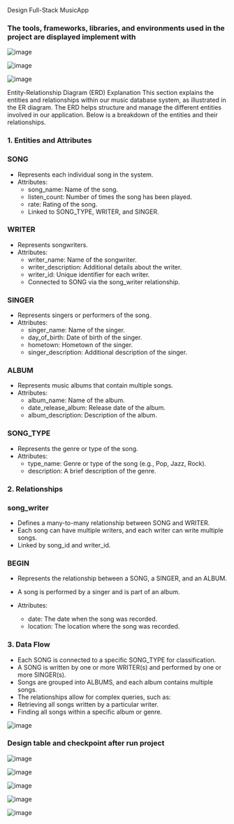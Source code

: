 Design Full-Stack MusicApp

### **The tools, frameworks, libraries, and environments used in the project are displayed implement with**
![image](https://github.com/user-attachments/assets/89465805-dfb3-4335-b3d8-8cdaa65ad4cc)

![image](https://github.com/user-attachments/assets/33c38eb2-0af7-48df-8c47-ccdfb68926b6)


![image](https://github.com/user-attachments/assets/89477b56-1305-494a-bf09-f370b598d4f0)

Entity-Relationship Diagram (ERD) Explanation
This section explains the entities and relationships within our music database system, as illustrated in the ER diagram. The ERD helps structure and manage the different entities involved in our application. Below is a breakdown of the entities and their relationships.

### **1. Entities and Attributes**
### **SONG**
- Represents each individual song in the system.
-  Attributes:
    - song_name: Name of the song.
    - listen_count: Number of times the song has been played.
    - rate: Rating of the song.
    - Linked to SONG_TYPE, WRITER, and SINGER.
 ### **WRITER**
- Represents songwriters.
- Attributes:
  - writer_name: Name of the songwriter.
  - writer_description: Additional details about the writer.
  - writer_id: Unique identifier for each writer.
  - Connected to SONG via the song_writer relationship.
### **SINGER**
- Represents singers or performers of the song.
- Attributes:
  - singer_name: Name of the singer.
  - day_of_birth: Date of birth of the singer.
  - hometown: Hometown of the singer.
  - singer_description: Additional description of the singer.
### **ALBUM**
- Represents music albums that contain multiple songs.
- Attributes:
  - album_name: Name of the album.
  - date_release_album: Release date of the album.
  - album_description: Description of the album.
### **SONG_TYPE**
- Represents the genre or type of the song.
- Attributes:
   - type_name: Genre or type of the song (e.g., Pop, Jazz, Rock).
   - description: A brief description of the genre.
### **2. Relationships**
### **song_writer**
- Defines a many-to-many relationship between SONG and WRITER.
- Each song can have multiple writers, and each writer can write multiple songs.
- Linked by song_id and writer_id.
### **BEGIN**
- Represents the relationship between a SONG, a SINGER, and an ALBUM.
- A song is performed by a singer and is part of an album.

- Attributes:
   - date: The date when the song was recorded.
   - location: The location where the song was recorded.
### **3. Data Flow**
- Each SONG is connected to a specific SONG_TYPE for classification.
- A SONG is written by one or more WRITER(s) and performed by one or more SINGER(s).
- Songs are grouped into ALBUMS, and each album contains multiple songs.
- The relationships allow for complex queries, such as:
- Retrieving all songs written by a particular writer.
- Finding all songs within a specific album or genre.

![image](https://github.com/user-attachments/assets/a5bc34c0-4222-4e64-874e-54df06ba11e9)

### **Design table and checkpoint after run project**
![image](https://github.com/user-attachments/assets/74452201-a0bb-45bb-8ec6-b1315ac6b07e)

![image](https://github.com/user-attachments/assets/a67ff3df-192e-43c2-9b72-1453503d2c60)

![image](https://github.com/user-attachments/assets/39cd2479-8a6a-478f-8875-b1f89334922c)

![image](https://github.com/user-attachments/assets/d7ea9a3e-094b-41cf-a26a-9807604c8e65)

![image](https://github.com/user-attachments/assets/653f7b8a-a852-4cd5-9965-eb6f4ba5af58)



